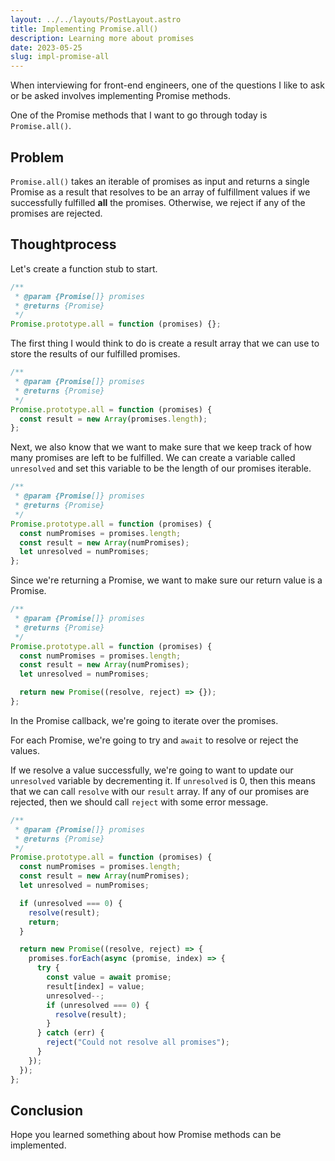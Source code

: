```yaml
---
layout: ../../layouts/PostLayout.astro
title: Implementing Promise.all()
description: Learning more about promises
date: 2023-05-25
slug: impl-promise-all
---
```


When interviewing for front-end engineers, one of the questions I like to ask or be asked
involves implementing Promise methods.

One of the Promise methods that I want to go through today is `Promise.all()`.

## Problem

`Promise.all()` takes an iterable of promises as input and returns a single Promise
as a result that resolves to be an array of fulfillment values if we successfully fulfilled **all** the promises.
Otherwise, we reject if any of the promises are rejected.

## Thoughtprocess

Let's create a function stub to start.

```js
/**
 * @param {Promise[]} promises
 * @returns {Promise}
 */
Promise.prototype.all = function (promises) {};
```

The first thing I would think to do is create a result array that we can use to store the results of our fulfilled promises.

```js
/**
 * @param {Promise[]} promises
 * @returns {Promise}
 */
Promise.prototype.all = function (promises) {
  const result = new Array(promises.length);
};
```

Next, we also know that we want to make sure that we keep track of how many promises are left to be fulfilled. We can create a variable
called `unresolved` and set this variable to be the length of our promises iterable.

```js
/**
 * @param {Promise[]} promises
 * @returns {Promise}
 */
Promise.prototype.all = function (promises) {
  const numPromises = promises.length;
  const result = new Array(numPromises);
  let unresolved = numPromises;
};
```

Since we're returning a Promise, we want to make sure our return value is a Promise.

```js
/**
 * @param {Promise[]} promises
 * @returns {Promise}
 */
Promise.prototype.all = function (promises) {
  const numPromises = promises.length;
  const result = new Array(numPromises);
  let unresolved = numPromises;

  return new Promise((resolve, reject) => {});
};
```

In the Promise callback, we're going to iterate over the promises.

For each Promise, we're going to try and `await` to resolve or reject the values.

If we resolve a value successfully, we're going to want to update our `unresolved` variable by decrementing it.
If `unresolved` is 0, then this means that we can call `resolve` with our `result` array.
If any of our promises are rejected, then we should call `reject` with some error message.

```js
/**
 * @param {Promise[]} promises
 * @returns {Promise}
 */
Promise.prototype.all = function (promises) {
  const numPromises = promises.length;
  const result = new Array(numPromises);
  let unresolved = numPromises;

  if (unresolved === 0) {
    resolve(result);
    return;
  }

  return new Promise((resolve, reject) => {
    promises.forEach(async (promise, index) => {
      try {
        const value = await promise;
        result[index] = value;
        unresolved--;
        if (unresolved === 0) {
          resolve(result);
        }
      } catch (err) {
        reject("Could not resolve all promises");
      }
    });
  });
};
```

## Conclusion

Hope you learned something about how Promise methods can be implemented.
